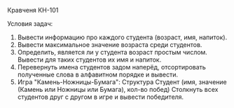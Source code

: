 Кравченя КН-101

Условия задач:
1) Вывести информацию про каждого студента (возраст, имя, напиток).
2) Вывести максимальное значение возраста среди студентов.
3) Определить, является ли у студента возраст простым числом. Вывести для таких студентов их имя и напиток.
4) Перевернуть имена студентов задом наперёд, отсортировать полученные слова в алфавитном порядке и вывести.
5) Игра "Камень-Ножницы-Бумага":
   Структура Студент (имя, значение (Камень или Ножницы или Бумага), кол-во побед)
   Столкнуть всех студентов друг с другом в игре и вывести победителя.